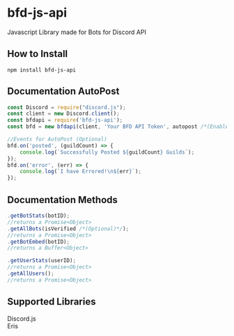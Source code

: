 # bfd-js-api
Javascript Library made for Bots for Discord API

## How to Install
`npm install bfd-js-api`

## Documentation AutoPost
```js
const Discord = require("discord.js");
const client = new Discord.client();
const bfdapi = require('bfd-js-api');
const bfd = new bfdapi(client, 'Your BFD API Token', autopost /*(Enable AutoPost Stats? true or false)*/, intervalValue /*(in Seconds & Default to 30 Mins)*/);

//Events for AutoPost (Optional)
bfd.on('posted', (guildCount) => {
	console.log(`Successfully Posted ${guildCount} Guilds`);
});
bfd.on('error', (err) => {
	console.log(`I have Errored!\n${err}`);
});
```

## Documentation Methods
```js
.getBotStats(botID);
//returns a Promise<Object>
.getAllBots(isVerified /*(Optional)*/);
//returns a Promise<Object>
.getBotEmbed(botID);
//returns a Buffer<Object>

.getUserStats(userID);
//returns a Promise<Object>
.getAllUsers();
//returns a Promise<Object>
```

## Supported Libraries 
Discord.js
<br />
Eris